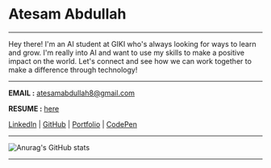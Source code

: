 # Atesam Abdullah

---

Hey there! I'm an AI student at GIKI who's always looking for ways to learn and grow. I'm really into AI and want to use my skills to make a positive impact on the world. Let's connect and see how we can work together to make a difference through technology!

---
**EMAIL :** atesamabdullah8@gmail.com

**RESUME :** [here](https://github.com/ATESAM-ABDULLAH/ATESAM-ABDULLAH/blob/main/Atesam%20Abdullah%20CV.pdf)

[LinkedIn](https://www.linkedin.com/in/atesam) | [GitHub](https://github.com/ATESAM-ABDULLAH) | [Portfolio](https://atesamabdullah.github.io/) | [CodePen](https://codepen.io/atesam-abdullah)

---

![Anurag's GitHub stats](https://github-readme-stats.vercel.app/api?username=ATESAM-ABDULLAH&show_icons=true&theme=transparent)

---
